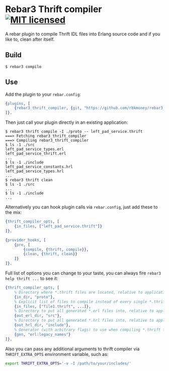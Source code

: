 # Rebar3 Thrift compiler [![MIT licensed](https://img.shields.io/badge/license-MIT-blue.svg)](LICENSE)

A rebar plugin to compile Thrift IDL files into Erlang source code and if you like to, clean after itself.

## Build

    $ rebar3 compile

## Use

Add the plugin to your `rebar.config`:

```erlang
{plugins, [
    {rebar3_thrift_compiler, {git, "https://github.com/rbkmoney/rebar3_thrift_compiler.git", {tag, "0.1"}}}
]}.
```

Then just call your plugin directly in an existing application:

```
$ rebar3 thrift compile -I ./proto -- left_pad_service.thrift
===> Fetching rebar3_thrift_compiler
===> Compiling rebar3_thrift_compiler
$ ls -1 ./src
left_pad_service_types.erl
left_pad_service_thrift.erl
...
$ ls -1 ./include
left_pad_service_constants.hrl
left_pad_service_types.hrl
...
$ rebar3 thrift clean
$ ls -1 ./src
...
$ ls -1 ./include
...
```

Alternatively you can hook plugin calls via `rebar.config`, just add these to the mix:

```erlang
{thrift_compiler_opts, [
    {in_files, ["left_pad_service.thrift"]}
]}.

{provider_hooks, [
    {pre, [
        {compile, {thrift, compile}},
        {clean, {thrift, clean}}
    ]}
]}.
```

Full list of options you can change to your taste, you can always fire `rebar3 help thrift ...` to see it:

```erlang
{thrift_compiler_opts, [
    % Directory where *.thrift files are located, relative to application root
    {in_dir, "proto"},
    % Explicit list of files to compile instead of every single *.thrift file found inside the `in_dir`
    {in_files, ["file1.thrift", ...]},
    % Directory to put all generated *.erl files into, relative to application output directory
    {out_erl_dir, "src"},
    % Directory to put all generated *.hrl files into, relative to application output directory
    {out_hrl_dir, "include"},
    % Generator (with arbitrary flags) to use when compiling *.thrift files
    {gen, "erl:legacy_names"}
]}.
```

Also you can pass any additional arguments to thrift compiler via `THRIFT_EXTRA_OPTS` environment variable, such as:

```bash
export THRIFT_EXTRA_OPTS='-v -I /path/to/your/includes/'
```